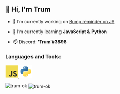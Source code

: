 <h2 align="left">👋 Hi, I'm Trum</h2>

- 🔭 I’m currently working on [Bump reminder on JS](https://github.com/Trum-ok/RemEinder)

- 🌱 I’m currently learning **JavaScript & Python**

- 📫 Discord: **'Trum'#3898**


<h3 align="left">Languages and Tools:</h3>
<p align="left"> <a href="https://developer.mozilla.org/en-US/docs/Web/JavaScript" target="_blank"> <img src="https://raw.githubusercontent.com/devicons/devicon/master/icons/javascript/javascript-original.svg" alt="javascript" width="40" height="40"/> </a> <a href="https://www.python.org" target="_blank"> <img src="https://raw.githubusercontent.com/devicons/devicon/master/icons/python/python-original.svg" alt="python" width="40" height="40"/> </a> </p>

<p><img align="left" src="https://github-readme-stats.vercel.app/api/top-langs?username=trum-ok&show_icons=true&locale=en&layout=compact" alt="trum-ok" /></p>

<p>&nbsp;<img align="center" src="https://github-readme-stats.vercel.app/api?username=trum-ok&show_icons=true&theme=dark&locale=en" alt="trum-ok" /></p>


